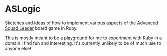 # ASLogic
Sketches and ideas of how to implement various aspects of the [Advanced Squad Leader](https://en.wikipedia.org/wiki/Advanced_Squad_Leader) board game in Ruby. 

This is mostly meant to be a playground for me to experiment with Ruby in a domain I find fun and interesting. It's currently unlikely to be of much use to anyone else!
